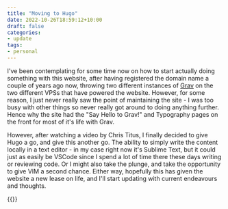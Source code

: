 ```yaml
---
title: "Moving to Hugo"
date: 2022-10-26T18:59:12+10:00
draft: false
categories:
- update
tags:
- personal
---
```


I've been contemplating for some time now on how to start actually doing something with this website, after having registered the domain name a couple of years ago now, throwing two different instances of [Grav](https://getgrav.org/) on the two different VPSs that have powered the website. However, for some reason, I just never really saw the point of maintaining the site - I was too busy with other things so never really got around to doing anything further. Hence why the site had the "Say Hello to Grav!" and Typography pages on the front for most of it's life with Grav.

However, after watching a video by Chris Titus, I finally decided to give Hugo a go, and give this another go. The ability to simply write the content locally in a text editor - in my case right now it's Sublime Text, but it could just as easily be VSCode since I spend a lot of time there these days writing or reviewing code. Or I might also take the plunge, and take the opportunity to give VIM a second chance. Either way, hopefully this has given the website a new lease on life, and I'll start updating with current endeavours and thoughts. 

{{<youtube xMv10E561WQ>}}
